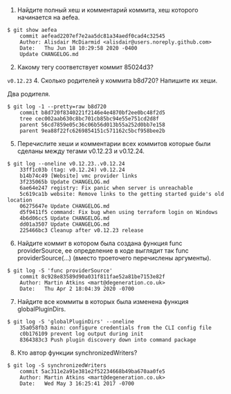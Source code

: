 1. Найдите полный хеш и комментарий коммита, хеш которого начинается на aefea.
```
$ git show aefea
    commit aefead2207ef7e2aa5dc81a34aedf0cad4c32545
    Author: Alisdair McDiarmid <alisdair@users.noreply.github.com>
    Date:   Thu Jun 18 10:29:58 2020 -0400
    Update CHANGELOG.md
```
2. Какому тегу соответствует коммит 85024d3?

`v0.12.23`
4. Сколько родителей у коммита b8d720? Напишите их хеши.

Два родителя.
```
$ git log -1 --pretty=raw b8d720
    commit b8d720f8340221f2146e4e4870bf2ee0bc48f2d5
    tree cec002aab630c8bc701cb85bc94e55e751cd2d8f
    parent 56cd7859e05c36c06b56d013b55a252d0bb7e158
    parent 9ea88f22fc6269854151c571162c5bcf958bee2b
```
5. Перечислите хеши и комментарии всех коммитов которые были сделаны между тегами v0.12.23 и v0.12.24.
```
$ git log --oneline v0.12.23..v0.12.24
    33ff1c03b (tag: v0.12.24) v0.12.24
    b14b74c49 [Website] vmc provider links
    3f235065b Update CHANGELOG.md
    6ae64e247 registry: Fix panic when server is unreachable
    5c619ca1b website: Remove links to the getting started guide's old location
    06275647e Update CHANGELOG.md
    d5f9411f5 command: Fix bug when using terraform login on Windows
    4b6d06cc5 Update CHANGELOG.md
    dd01a3507 Update CHANGELOG.md
    225466bc3 Cleanup after v0.12.23 release

```
6. Найдите коммит в котором была создана функция func providerSource, ее определение в коде выглядит так func providerSource(...) (вместо троеточего перечислены аргументы).
```
$ git log -S 'func providerSource'
    commit 8c928e83589d90a031f811fae52a81be7153e82f
    Author: Martin Atkins <mart@degeneration.co.uk>
    Date:   Thu Apr 2 18:04:39 2020 -0700
```
7. Найдите все коммиты в которых была изменена функция globalPluginDirs.
```
$ git log -S 'globalPluginDirs' --oneline
    35a058fb3 main: configure credentials from the CLI config file
    c0b176109 prevent log output during init
    8364383c3 Push plugin discovery down into command package
```
8. Кто автор функции synchronizedWriters?
```
$ git log -S synchronizedWriters
    commit 5ac311e2a91e381e2f52234668b49ba670aa0fe5
    Author: Martin Atkins <mart@degeneration.co.uk>
    Date:   Wed May 3 16:25:41 2017 -0700
```